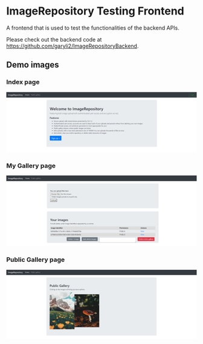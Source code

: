 # ImageRepository Testing Frontend
A frontend that is used to test the functionalities of the backend APIs.

Please check out the backend code at https://github.com/garyli2/ImageRepositoryBackend.

## Demo images
### Index page
![alt text](https://raw.githubusercontent.com/garyli2/ImageRepositoryFrontend/master/index.PNG "Index page")

### My Gallery page
![alt text](https://raw.githubusercontent.com/garyli2/ImageRepositoryFrontend/master/my_gallery.PNG "My Gallery page")

### Public Gallery page
![alt text](https://raw.githubusercontent.com/garyli2/ImageRepositoryFrontend/master/public_gallery.PNG "Public Gallery page")
